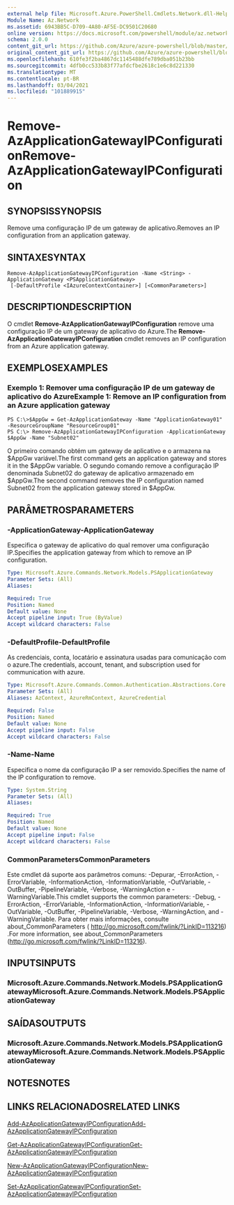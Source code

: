 ```yaml
---
external help file: Microsoft.Azure.PowerShell.Cmdlets.Network.dll-Help.xml
Module Name: Az.Network
ms.assetid: 6943BB5C-D709-4A80-AF5E-DC9501C20680
online version: https://docs.microsoft.com/powershell/module/az.network/remove-azapplicationgatewayipconfiguration
schema: 2.0.0
content_git_url: https://github.com/Azure/azure-powershell/blob/master/src/Network/Network/help/Remove-AzApplicationGatewayIPConfiguration.md
original_content_git_url: https://github.com/Azure/azure-powershell/blob/master/src/Network/Network/help/Remove-AzApplicationGatewayIPConfiguration.md
ms.openlocfilehash: 610fe3f2ba4867dc1145488dfe789dba051b23bb
ms.sourcegitcommit: 4dfb0cc533b83f77afdcfbe2618c1e6c8d221330
ms.translationtype: MT
ms.contentlocale: pt-BR
ms.lasthandoff: 03/04/2021
ms.locfileid: "101889915"
---
```

# <span data-ttu-id="4b478-101">Remove-AzApplicationGatewayIPConfiguration</span><span class="sxs-lookup"><span data-stu-id="4b478-101">Remove-AzApplicationGatewayIPConfiguration</span></span>

## <span data-ttu-id="4b478-102">SYNOPSIS</span><span class="sxs-lookup"><span data-stu-id="4b478-102">SYNOPSIS</span></span>
<span data-ttu-id="4b478-103">Remove uma configuração IP de um gateway de aplicativo.</span><span class="sxs-lookup"><span data-stu-id="4b478-103">Removes an IP configuration from an application gateway.</span></span>

## <span data-ttu-id="4b478-104">SINTAXE</span><span class="sxs-lookup"><span data-stu-id="4b478-104">SYNTAX</span></span>

```
Remove-AzApplicationGatewayIPConfiguration -Name <String> -ApplicationGateway <PSApplicationGateway>
 [-DefaultProfile <IAzureContextContainer>] [<CommonParameters>]
```

## <span data-ttu-id="4b478-105">DESCRIPTION</span><span class="sxs-lookup"><span data-stu-id="4b478-105">DESCRIPTION</span></span>
<span data-ttu-id="4b478-106">O cmdlet **Remove-AzApplicationGatewayIPConfiguration** remove uma configuração IP de um gateway de aplicativo do Azure.</span><span class="sxs-lookup"><span data-stu-id="4b478-106">The **Remove-AzApplicationGatewayIPConfiguration** cmdlet removes an IP configuration from an Azure application gateway.</span></span>

## <span data-ttu-id="4b478-107">EXEMPLOS</span><span class="sxs-lookup"><span data-stu-id="4b478-107">EXAMPLES</span></span>

### <span data-ttu-id="4b478-108">Exemplo 1: Remover uma configuração IP de um gateway de aplicativo do Azure</span><span class="sxs-lookup"><span data-stu-id="4b478-108">Example 1: Remove an IP configuration from an Azure application gateway</span></span>
```
PS C:\>$AppGw = Get-AzApplicationGateway -Name "ApplicationGateway01" -ResourceGroupName "ResourceGroup01"
PS C:\> Remove-AzApplicationGatewayIPConfiguration -ApplicationGateway $AppGw -Name "Subnet02"
```

<span data-ttu-id="4b478-109">O primeiro comando obtém um gateway de aplicativo e o armazena na $AppGw variável.</span><span class="sxs-lookup"><span data-stu-id="4b478-109">The first command gets an application gateway and stores it in the $AppGw variable.</span></span>
<span data-ttu-id="4b478-110">O segundo comando remove a configuração IP denominada Subnet02 do gateway de aplicativo armazenado em $AppGw.</span><span class="sxs-lookup"><span data-stu-id="4b478-110">The second command removes the IP configuration named Subnet02 from the application gateway stored in $AppGw.</span></span>

## <span data-ttu-id="4b478-111">PARÂMETROS</span><span class="sxs-lookup"><span data-stu-id="4b478-111">PARAMETERS</span></span>

### <span data-ttu-id="4b478-112">-ApplicationGateway</span><span class="sxs-lookup"><span data-stu-id="4b478-112">-ApplicationGateway</span></span>
<span data-ttu-id="4b478-113">Especifica o gateway de aplicativo do qual remover uma configuração IP.</span><span class="sxs-lookup"><span data-stu-id="4b478-113">Specifies the application gateway from which to remove an IP configuration.</span></span>

```yaml
Type: Microsoft.Azure.Commands.Network.Models.PSApplicationGateway
Parameter Sets: (All)
Aliases:

Required: True
Position: Named
Default value: None
Accept pipeline input: True (ByValue)
Accept wildcard characters: False
```

### <span data-ttu-id="4b478-114">-DefaultProfile</span><span class="sxs-lookup"><span data-stu-id="4b478-114">-DefaultProfile</span></span>
<span data-ttu-id="4b478-115">As credenciais, conta, locatário e assinatura usadas para comunicação com o azure.</span><span class="sxs-lookup"><span data-stu-id="4b478-115">The credentials, account, tenant, and subscription used for communication with azure.</span></span>

```yaml
Type: Microsoft.Azure.Commands.Common.Authentication.Abstractions.Core.IAzureContextContainer
Parameter Sets: (All)
Aliases: AzContext, AzureRmContext, AzureCredential

Required: False
Position: Named
Default value: None
Accept pipeline input: False
Accept wildcard characters: False
```

### <span data-ttu-id="4b478-116">-Name</span><span class="sxs-lookup"><span data-stu-id="4b478-116">-Name</span></span>
<span data-ttu-id="4b478-117">Especifica o nome da configuração IP a ser removido.</span><span class="sxs-lookup"><span data-stu-id="4b478-117">Specifies the name of the IP configuration to remove.</span></span>

```yaml
Type: System.String
Parameter Sets: (All)
Aliases:

Required: True
Position: Named
Default value: None
Accept pipeline input: False
Accept wildcard characters: False
```

### <span data-ttu-id="4b478-118">CommonParameters</span><span class="sxs-lookup"><span data-stu-id="4b478-118">CommonParameters</span></span>
<span data-ttu-id="4b478-119">Este cmdlet dá suporte aos parâmetros comuns: -Depurar, -ErrorAction, -ErrorVariable, -InformationAction, -InformationVariable, -OutVariable, -OutBuffer, -PipelineVariable, -Verbose, -WarningAction e -WarningVariable.</span><span class="sxs-lookup"><span data-stu-id="4b478-119">This cmdlet supports the common parameters: -Debug, -ErrorAction, -ErrorVariable, -InformationAction, -InformationVariable, -OutVariable, -OutBuffer, -PipelineVariable, -Verbose, -WarningAction, and -WarningVariable.</span></span> <span data-ttu-id="4b478-120">Para obter mais informações, consulte about_CommonParameters ( http://go.microsoft.com/fwlink/?LinkID=113216) .</span><span class="sxs-lookup"><span data-stu-id="4b478-120">For more information, see about_CommonParameters (http://go.microsoft.com/fwlink/?LinkID=113216).</span></span>

## <span data-ttu-id="4b478-121">INPUTS</span><span class="sxs-lookup"><span data-stu-id="4b478-121">INPUTS</span></span>

### <span data-ttu-id="4b478-122">Microsoft.Azure.Commands.Network.Models.PSApplicationGateway</span><span class="sxs-lookup"><span data-stu-id="4b478-122">Microsoft.Azure.Commands.Network.Models.PSApplicationGateway</span></span>

## <span data-ttu-id="4b478-123">SAÍDAS</span><span class="sxs-lookup"><span data-stu-id="4b478-123">OUTPUTS</span></span>

### <span data-ttu-id="4b478-124">Microsoft.Azure.Commands.Network.Models.PSApplicationGateway</span><span class="sxs-lookup"><span data-stu-id="4b478-124">Microsoft.Azure.Commands.Network.Models.PSApplicationGateway</span></span>

## <span data-ttu-id="4b478-125">NOTES</span><span class="sxs-lookup"><span data-stu-id="4b478-125">NOTES</span></span>

## <span data-ttu-id="4b478-126">LINKS RELACIONADOS</span><span class="sxs-lookup"><span data-stu-id="4b478-126">RELATED LINKS</span></span>

[<span data-ttu-id="4b478-127">Add-AzApplicationGatewayIPConfiguration</span><span class="sxs-lookup"><span data-stu-id="4b478-127">Add-AzApplicationGatewayIPConfiguration</span></span>](./Add-AzApplicationGatewayIPConfiguration.md)

[<span data-ttu-id="4b478-128">Get-AzApplicationGatewayIPConfiguration</span><span class="sxs-lookup"><span data-stu-id="4b478-128">Get-AzApplicationGatewayIPConfiguration</span></span>](./Get-AzApplicationGatewayIPConfiguration.md)

[<span data-ttu-id="4b478-129">New-AzApplicationGatewayIPConfiguration</span><span class="sxs-lookup"><span data-stu-id="4b478-129">New-AzApplicationGatewayIPConfiguration</span></span>](./New-AzApplicationGatewayIPConfiguration.md)

[<span data-ttu-id="4b478-130">Set-AzApplicationGatewayIPConfiguration</span><span class="sxs-lookup"><span data-stu-id="4b478-130">Set-AzApplicationGatewayIPConfiguration</span></span>](./Set-AzApplicationGatewayIPConfiguration.md)


